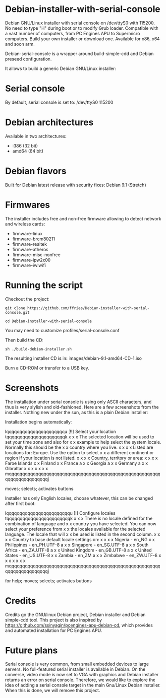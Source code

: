 # Debian-installer-with-serial-console
Debian GNU/Linux installer with serial console on /dev/ttyS0 with 115200. No need to type "H" during boot or to modify Grub loader. Compatible with a vast number of computers, from PC Engines APU to Supermicro computers. Build your own installer or download one. Available for x86, x64 and soon arm. 

Debian-serial-console is a wrapper around build-simple-cdd and Debian preseed configuration.

It allows to build a generic Debian GNU/Linux installer:

# Serial console
By default, serial console is set to:
/dev/ttyS0 115200

# Debian architectures
Available in two architectures:
* i386 (32 bit)
* amd64 (64 bit)

# Debian flavors
Built for Debian latest release with security fixes:
Debian 9.1 (Stretch) 

# Firmwares
The installer includes free and non-free firmware allowing to detect network and wireless cards:
* firmware-linux
* firmware-brcm80211
* firmware-realtek
* firmware-atheros
* firmware-misc-nonfree
* firmware-ipw2x00
* firmware-iwlwifi

# Running the script
Checkout the project:

	git clone https://github.com/ffries/Debian-installer-with-serial-console.git 

	cd Debian-installer-with-serial-console 

You may need to customize profiles/serial-console.conf

Then build the CD:

	sh ./build-debian-installer.sh

The resulting installer CD is in:
	images/debian-9.1-amd64-CD-1.iso

Burn a CD-ROM or transfer to a USB key.

# Screenshots

The installation under serial console is using only ASCII characters, and thus is very slylish and old-fashioned. Here are a few screenshots from the installer. Nothing new under the sun, as this is a plain Debian installer:

Installation begins automatically:

  lqqqqqqqqqqqqqqqqqqqqqqu [!!] Select your location tqqqqqqqqqqqqqqqqqqqqqqk
  x                                                                         x
  x The selected location will be used to set your time zone and also for   x
  x example to help select the system locale. Normally this should be the   x
  x country where you live.                                                 x
  x                                                                         x
  x Listed are locations for: Europe. Use the <Go Back> option to select    x
  x a different continent or region if your location is not listed.         x
  x                                                                         x
  x Country, territory or area:                                             x
  x                                                                         x
  x                    Faroe Islands                                        x
  x                    Finland                                              x
  x                    France                         a                     x
  x                    Georgia                        a                     x
  x                    Germany                        a                     x
  x                    Gibraltar                                            x
  x                                                                         x
  x     <Go Back>                                                           x
  x                                                                         x
  mqqqqqqqqqqqqqqqqqqqqqqqqqqqqqqqqqqqqqqqqqqqqqqqqqqqqqqqqqqqqqqqqqqqqqqqqqj

  <Tab> moves; <Space> selects; <Enter> activates buttons

Installer has only English locales, choose whatever, this can be changed after first boot:

  lqqqqqqqqqqqqqqqqqqqqqqqqu [!] Configure locales tqqqqqqqqqqqqqqqqqqqqqqqqk
  x                                                                         x
  x There is no locale defined for the combination of language and          x
  x country you have selected. You can now select your preference from      x
  x the locales available for the selected language. The locale that will   x
  x be used is listed in the second column.                                 x
  x                                                                         x
  x Country to base default locale settings on:                             x
  x                                                                         x
  x                 Nigeria              -  en_NG                           x
  x                 Philippines          -  en_PH.UTF-8  a                  x
  x                 Singapore            -  en_SG.UTF-8  a                  x
  x                 South Africa         -  en_ZA.UTF-8  a                  x
  x                 United Kingdom       -  en_GB.UTF-8  a                  x
  x                 United States        -  en_US.UTF-8                     x
  x                 Zambia               -  en_ZM        a                  x
  x                 Zimbabwe             -  en_ZW.UTF-8                     x
  x                                                                         x
  x     <Go Back>                                                           x
  x                                                                         x
  mqqqqqqqqqqqqqqqqqqqqqqqqqqqqqqqqqqqqqqqqqqqqqqqqqqqqqqqqqqqqqqqqqqqqqqqqqj

  <F1> for help; <Tab> moves; <Space> selects; <Enter> activates buttons



# Credits
Credits go the GNU/linux Debian project, Debian installer and Debian simple-cdd tool. 
This project is also inspired by https://github.com/ssinyagin/pcengines-apu-debian-cd, which provides and automated installation for PC Engines APU.

# Future plans
Serial console is very common, from small embedded devices to large servers. No full-featured serial installer is available in Debian. On the converse, video mode is now set to VGA with graphics and Debian installer returns an error on serial console. Therefore, we would like to explore the idea of adding a serial console target in the main Gnu/Linux Debian installer. When this is done, we will remove this project.